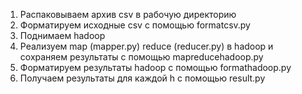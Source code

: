 1. Распаковываем архив csv в рабочую директорию
2. Форматируем исходные csv с помощью formatcsv.py
3. Поднимаем hadoop
4. Реализуем map (mapper.py) reduce (reducer.py) в hadoop и сохраняем результаты с помощью mapreducehadoop.py
5. Форматируем результаты hadoop с помощью formathadoop.py
6. Получаем результаты для каждой h с помощью result.py
